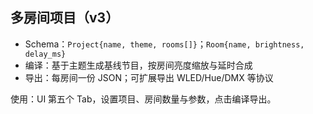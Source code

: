 ## 多房间项目（v3）

- Schema：`Project{name, theme, rooms[]}`；`Room{name, brightness, delay_ms}`
- 编译：基于主题生成基线节目，按房间亮度缩放与延时合成
- 导出：每房间一份 JSON；可扩展导出 WLED/Hue/DMX 等协议

使用：UI 第五个 Tab，设置项目、房间数量与参数，点击编译导出。
